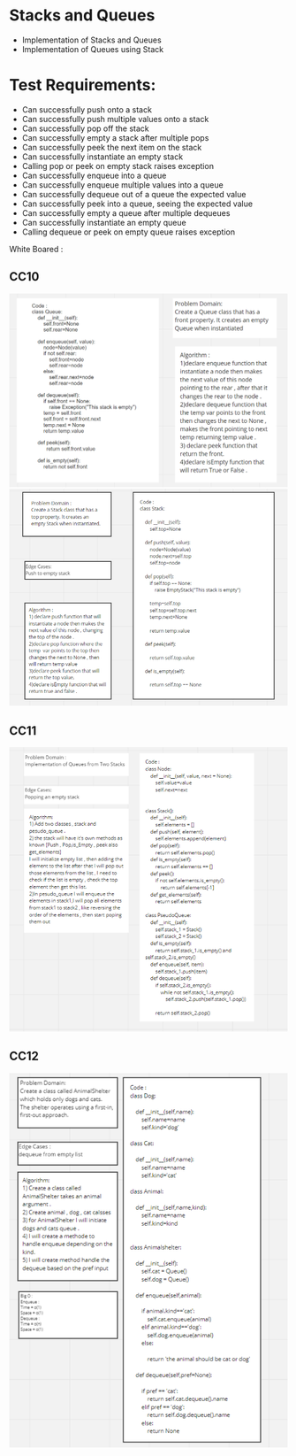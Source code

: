 # Stacks and Queues

-   Implementation of Stacks and Queues
-   Implementation of Queues using Stack

# Test Requirements:

-   Can successfully push onto a stack
-   Can successfully push multiple values onto a stack
-   Can successfully pop off the stack
-   Can successfully empty a stack after multiple pops
-   Can successfully peek the next item on the stack
-   Can successfully instantiate an empty stack
-   Calling pop or peek on empty stack raises exception
-   Can successfully enqueue into a queue
-   Can successfully enqueue multiple values into a queue
-   Can successfully dequeue out of a queue the expected value
-   Can successfully peek into a queue, seeing the expected value
-   Can successfully empty a queue after multiple dequeues
-   Can successfully instantiate an empty queue
-   Calling dequeue or peek on empty queue raises exception

White Boared :

## CC10

<img src = "CC10-Queue.PNG">

<img src = "CC10-Stack.PNG">

## CC11

<img src = "CC11.PNG">

## CC12

<img src = "CC12.PNG">
